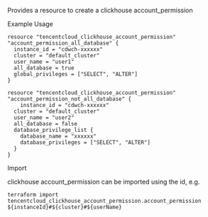 Provides a resource to create a clickhouse account_permission

Example Usage

```hcl
resource "tencentcloud_clickhouse_account_permission" "account_permission_all_database" {
  instance_id = "cdwch-xxxxxx"
  cluster = "default_cluster"
  user_name = "user1"
  all_database = true
  global_privileges = ["SELECT", "ALTER"]
}

resource "tencentcloud_clickhouse_account_permission" "account_permission_not_all_database" {
	instance_id = "cdwch-xxxxxx"
  cluster = "default_cluster"
  user_name = "user2"
  all_database = false
  database_privilege_list {
    database_name = "xxxxxx"
    database_privileges = ["SELECT", "ALTER"]
  }
}
```

Import

clickhouse account_permission can be imported using the id, e.g.

```
terraform import tencentcloud_clickhouse_account_permission.account_permission ${instanceId}#${cluster}#${userName}
```